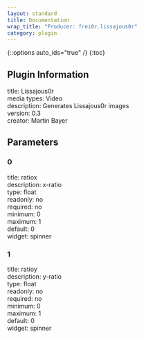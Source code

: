 ```yaml
---
layout: standard
title: Documentation
wrap_title: "Producer: frei0r.lissajous0r"
category: plugin
---
```

{::options auto_ids="true" /}
{:toc}

## Plugin Information

title: Lissajous0r  
media types:
Video  
description: Generates Lissajous0r images  
version: 0.3  
creator: Martin Bayer  

## Parameters

### 0

title: ratiox    
description:
x-ratio  
type: float  
readonly: no  
required: no  
minimum: 0  
maximum: 1  
default: 0  
widget: spinner  

### 1

title: ratioy    
description:
y-ratio  
type: float  
readonly: no  
required: no  
minimum: 0  
maximum: 1  
default: 0  
widget: spinner  

